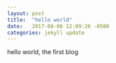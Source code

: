 ```yaml
---
layout: post
title:  "hello world"
date:   2017-08-06 12:09:26 -0500
categories: jekyll update
---
```

hello world, the first blog
